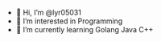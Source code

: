 - 👋 Hi, I’m @lyr05031
- 👀 I’m interested in Programming
- 🌱 I’m currently learning Golang Java C++

<!---
lyr05031/lyr05031 is a ✨ special ✨ repository because its `README.md` (this file) appears on your GitHub profile.
You can click the Preview link to take a look at your changes.
--->
